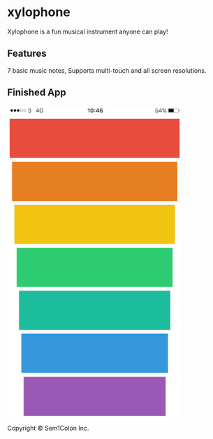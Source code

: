 # xylophone
Xylophone is a fun musical instrument anyone can play!

## Features
7 basic music notes, Supports multi-touch and all screen resolutions.

## Finished App
<img src="https://github.com/sem1colon/Images/blob/master/Xylophone.png" width="400">

Copyright © Sem1Colon Inc.
